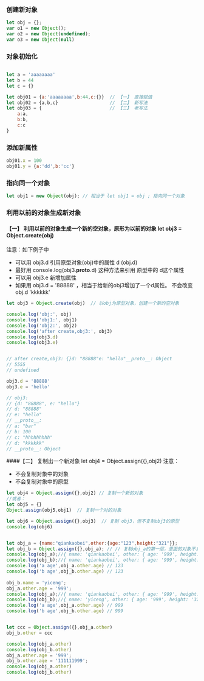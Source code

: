 ### 创建新对象
```js
let obj = {};
var o1 = new Object();
var o2 = new Object(undefined);
var o3 = new Object(null)
```
### 对象初始化
```js

let a = 'aaaaaaaa'
let b = 44
let c = {}

let obj01 = {a:'aaaaaaaa',b:44,c:{}}  // 【一】 直接赋值
let obj02 = {a,b,c}                   // 【二】 新写法
let obj03 = {                         // 【三】 老写法
    a:a,
    b:b,
    c:c
}
```
###  添加新属性
```js
obj01.x = 100
obj01.y = {a:'dd',b:'cc'}

```
### 指向同一个对象
```js
let obj1 = new Object(obj); // 相当于 let obj1 = obj ; 指向同一个对象
```
### 利用以前的对象生成新对象
#### 【一】  利用以前的对象生成一个新的空对象，原形为以前的对象 let obj3 = Object.create(obj)
注意：如下例子中
- 可以用 obj3.d 引用原型对象(obj)中的属性 d (obj.d) 
- 最好用 console.log(obj3.__proto__.d) 这种方法来引用 原型中的 d这个属性
- 可以用 obj3.e 新增加属性
- 如果用 obj3.d = '88888' ，相当于给新的obj3增加了一个d属性。 不会改变 obj.d 'kkkkkk'
```js
let obj3 = Object.create(obj)  // 以obj为原型对象，创建一个新的空对象

console.log('obj:', obj)
console.log('obj1:', obj1)
console.log('obj2:', obj2)
console.log('after create,obj3:', obj3)
console.log(obj3.d)
console.log(obj3.e)


// after create,obj3: {}d: "88888"e: "hello"__proto__: Object
// 5555
// undefined

obj3.d = '88888'
obj3.e = 'hello'

// obj3: 
// {d: "88888", e: "hello"}
// d: "88888"
// e: "hello"
// __proto__:
// a: "bar"
// b: 100
// c: "hhhhhhhhh"
// d: "kkkkkk"
// __proto__: Object

```
####【二】 复制出一个新对象 let obj4 = Object.assign({},obj2)
注意：
- 不会复制对象中的对象
- 不会复制对象中的原型

```js
let obj4 = Object.assign({},obj2) // 复制一个新的对象
//或者：
let obj5 = {}
Object.assign(obj5,obj1)  // 复制一个对的对象
```
```js
let obj6 = Object.assign({},obj3)  // 复制 obj3，但不复制obj3的原型
console.log(obj6)


let obj_a = {name:"qiankaobei",other:{age:"123",height:"321"}};
let obj_b = Object.assign({},obj_a); // // 复制obj_a的第一层，里面的对象不复制
console.log(obj_a);//{ name: 'qiankaobei', other: { age: '999', height: '321' } }
console.log(obj_b);//{ name: 'qiankaobei', other: { age: '999', height: '321' } }
console.log('a age',obj_a.other.age) // 123
console.log('b age',obj_b.other.age) // 123
 
obj_b.name = 'yiceng';
obj_a.other.age = '999';
console.log(obj_a);//{ name: 'qiankaobei', other: { age: '999', height: '321' } }
console.log(obj_b);//{ name: 'yiceng', other: { age: '999', height: '321' } }
console.log('a age',obj_a.other.age) // 999
console.log('b age',obj_b.other.age) // 999


let ccc = Object.assign({},obj_a.other)
obj_b.other = ccc 

console.log(obj_a.other)
console.log(obj_b.other)
obj_a.other.age = '999';
obj_b.other.age = '111111999';
console.log(obj_a.other)
console.log(obj_b.other)
```






